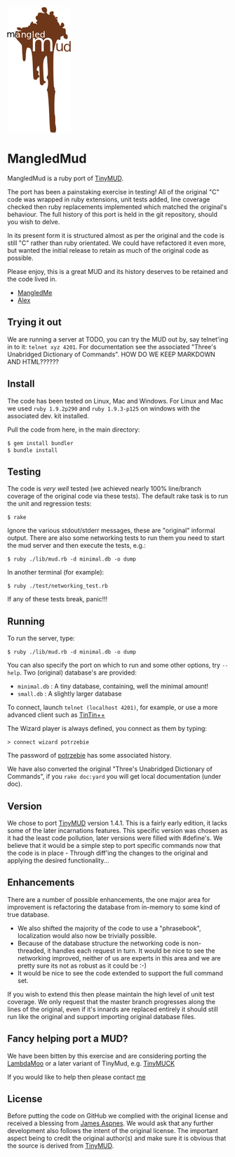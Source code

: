 <img src="./mud.png" alt="MangledMud"/>

MangledMud
==========

MangledMud is a ruby port of [TinyMUD](https://en.wikipedia.org/wiki/TinyMUD).

The port has been a painstaking exercise in testing! All of the original "C" code was wrapped in ruby extensions,
unit tests added, line coverage checked then ruby replacements implemented which matched the original's behaviour.
The full history of this port is held in the git repository, should you wish to delve.

In its present form it is structured almost as per the original and the code is still "C" rather than ruby orientated. We
could have refactored it even more, but wanted the initial release to retain as much of the original code as possible.

Please enjoy, this is a great MUD and its history deserves to be retained and the code lived in.

- [MangledMe](http://www.google.com/recaptcha/mailhide/d?k=01vdgNNADQlgrqj5lMuKLpag==&c=dLzYSFd6PdPBc5paL9eJKJ62wOQODVZwCaNzqvMcxyI=)
- [Alex]()

Trying it out
-------------

We are running a server at TODO, you can try the MUD out by, say telnet'ing in to it: `telnet xyz 4201`. For documentation
see the associated "Three's Unabridged Dictionary of Commands". HOW DO WE KEEP MARKDOWN AND HTML??????

Install
-------

The code has been tested on Linux, Mac and Windows. For Linux and Mac we used `ruby 1.9.2p290` and `ruby 1.9.3-p125`
on windows with the associated dev. kit installed.

Pull the code from here, in the main directory:

    $ gem install bundler
    $ bundle install

Testing
-------

The code is *very well* tested (we achieved nearly 100% line/branch coverage of the original code via these tests).
The default rake task is to run the unit and regression tests:

    $ rake

Ignore the various stdout/stderr messages, these are "original" informal output. There are also some networking tests to run them you need to
start the mud server and then execute the tests, e.g.:

    $ ruby ./lib/mud.rb -d minimal.db -o dump

In another terminal (for example):

    $ ruby ./test/networking_test.rb

If any of these tests break, panic!!!

Running
-------

To run the server, type:

    $ ruby ./lib/mud.rb -d minimal.db -o dump

You can also specify the port on which to run and some other options, try `--help`. Two (original) database's are provided:

* `minimal.db` : A tiny database, containing, well the minimal amount!
* `small.db` : A slightly larger database

To connect, launch `telnet (localhost 4201)`, for example, or use a more advanced client such as [TinTin++](http://tintin.sourceforge.net/index.php)

The Wizard player is always defined, you connect as them by typing:

    > connect wizard potrzebie

The password of [potrzebie](https://en.wikipedia.org/wiki/Potrzebie) has some associated history.

We have also converted the original "Three's Unabridged Dictionary of Commands", if you `rake doc:yard` you will get local documentation (under doc).

Version
-------

We chose to port [TinyMUD](https://en.wikipedia.org/wiki/TinyMUD) version 1.4.1. This is a fairly early edition, it lacks some of the later incarnations
features. This specific version was chosen as it had the least code pollution, later versions were filled with #define's. We believe
that it would be a simple step to port specific commands now that the code is in place - Through diff'ing the changes to the original and applying
the desired functionality...

Enhancements
------------

There are a number of possible enhancements, the one major area for improvement is refactoring the database from in-memory to some kind of true database.

* We also shifted the majority of the code to use a "phrasebook", localization would also now be trivially possible.
* Because of the database structure the networking code is non-threaded, it handles each request in turn. It would be nice to see the networking improved,
neither of us are experts in this area and we are pretty sure its not as robust as it could be :-)
* It would be nice to see the code extended to support the full command set.

If you wish to extend this then please maintain the high level of unit test coverage. We only request that the master branch progresses along the lines
of the original, even if it's innards are replaced entirely it should still run like the original and support importing original database files.

Fancy helping port a MUD?
-------------------------

We have been bitten by this exercise and are considering porting the [LambdaMoo](https://en.wikipedia.org/wiki/LambdaMOO) or a later variant of TinyMud,
e.g. [TinyMUCK](https://en.wikipedia.org/wiki/TinyMUCK)

If you would like to help then please contact [me](http://www.google.com/recaptcha/mailhide/d?k=01vdgNNADQlgrqj5lMuKLpag==&c=dLzYSFd6PdPBc5paL9eJKJ62wOQODVZwCaNzqvMcxyI=)

License
-------

Before putting the code on GitHub we complied with the original license and received a blessing from [James Aspnes](https://en.wikipedia.org/wiki/James_Aspnes).
We would ask that any further development also follows the intent of the original license. The important aspect being to credit the original author(s)
and make sure it is obvious that the source is derived from [TinyMUD](https://en.wikipedia.org/wiki/TinyMUD).
